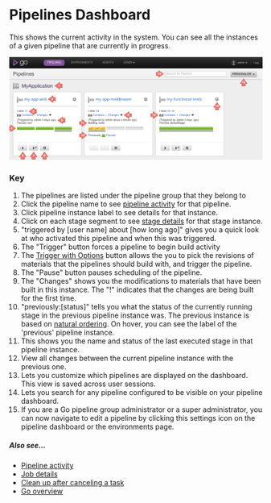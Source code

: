 # Pipelines Dashboard

This shows the current activity in the system. You can see all the instances of a given pipeline that are currently in progress.

![Pipelines Dashboard Page](../resources/images/pipelines_dashboard.png)

### Key

1.  The pipelines are listed under the pipeline group that they belong to
2.  Click the pipeline name to see [pipeline activity](../navigations/pipeline_activity_page.md) for that pipeline.
3.  Click pipeline instance label to see details for that instance.
4.  Click on each stage segment to see [stage details](../navigations/stage_details_page.md) for that stage instance.
5.  "triggered by [user name] about [how long ago]" gives you a quick look at who activated this pipeline and when this was triggered.
6.  The "Trigger" button forces a pipeline to begin build activity
7.  The [Trigger with Options](../advanced_usage/trigger_with_options.md) button allows the you to pick the revisions of materials that the pipelines should build with, and trigger the pipeline.
8.  The "Pause" button pauses scheduling of the pipeline.
9.  The "Changes" shows you the modifications to materials that have been built in this instance. The "!" indicates that the changes are being built for the first time.
10. "previously:[status]" tells you what the status of the currently running stage in the previous pipeline instance was. The previous instance is based on [natural ordering](../faq/ordering_of_pipelines.md). On hover, you can see the label of the 'previous' pipeline instance.
11. This shows you the name and status of the last executed stage in that pipeline instance.
12. View all changes between the current pipeline instance with the previous one.
13. Lets you customize which pipelines are displayed on the dashboard. This view is saved across user sessions.
14. Lets you search for any pipeline configured to be visible on your pipeline dashboard.
15. If you are a Go pipeline group administrator or a super administrator, you can now navigate to edit a pipeline by clicking this settings icon on the pipeline dashboard or the environments page.

##### Also see...

-   [Pipeline activity](../navigations/pipeline_activity_page.md)
-   [Job details](../navigations/job_details_page.md)
-   [Clean up after canceling a task](../advanced_usage/dev_clean_up_when_cancel.md)
-   [Go overview](../introduction/index.md)